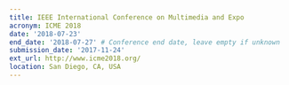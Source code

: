 ```yaml
---
title: IEEE International Conference on Multimedia and Expo
acronym: ICME 2018
date: '2018-07-23'
end_date: '2018-07-27' # Conference end date, leave empty if unknown
submission_date: '2017-11-24'
ext_url: http://www.icme2018.org/
location: San Diego, CA, USA
---
```

